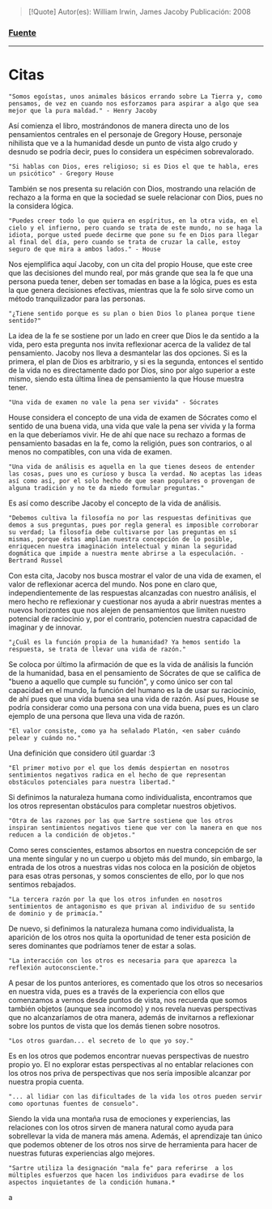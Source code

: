 >[!Quote]
>Autor(es): William Irwin, James Jacoby
>Publicación: 2008
### [Fuente]()
---
# Citas

	"Somos egoístas, unos animales básicos errando sobre La Tierra y, como pensamos, de vez en cuando nos esforzamos para aspirar a algo que sea mejor que la pura maldad." - Henry Jacoby

Así comienza el libro, mostrándonos de manera directa uno de los pensamientos centrales en el personaje de Gregory House, personaje nihilista que ve a la humanidad desde un punto de vista algo crudo y desnudo se podría decir, pues lo considera un espécimen sobrevalorado.

	"Si hablas con Dios, eres religioso; si es Dios el que te habla, eres un psicótico" - Gregory House

También se nos presenta su relación con Dios, mostrando una relación de rechazo a la forma en que la sociedad se suele relacionar con Dios, pues no la considera lógica.

	"Puedes creer todo lo que quiera en espíritus, en la otra vida, en el cielo y el infierno, pero cuando se trata de este mundo, no se haga la idiota, porque usted puede decirme que pone su fe en Dios para llegar al final del día, pero cuando se trata de cruzar la calle, estoy seguro de que mira a ambos lados." - House

Nos ejemplifica aquí Jacoby, con un cita del propio House, que este cree que las decisiones del mundo real, por más grande que sea la fe que una persona pueda tener, deben ser tomadas en base a la lógica, pues es esta la que genera decisiones efectivas, mientras que la fe solo sirve como un método tranquilizador para las personas.

	"¿Tiene sentido porque es su plan o bien Dios lo planea porque tiene sentido?"

La idea de la fe se sostiene por un lado en creer que Dios le da sentido a la vida, pero esta pregunta nos invita reflexionar acerca de la validez de tal pensamiento.
Jacoby nos lleva a desmantelar las dos opciones. Si es la primera, el plan de Dios es arbitrario, y si es la segunda, entonces el sentido de la vida no es directamente dado por Dios, sino por algo superior a este mismo, siendo esta última línea de pensamiento la que House muestra tener.

	"Una vida de examen no vale la pena ser vivida" - Sócrates

House considera el concepto de una vida de examen de Sócrates como el sentido de una buena vida, una vida que vale la pena ser vivida y la forma en la que deberíamos vivir. He de ahí que nace su rechazo a formas de pensamiento basadas en la fe, como la religión, pues son contrarios, o al menos no compatibles, con una vida de examen.

	"Una vida de análisis es aquella en la que tienes deseos de entender las cosas, pues uno es curioso y busca la verdad. No aceptas las ideas así como así, por el solo hecho de que sean populares o provengan de alguna tradición y no te da miedo formular preguntas."

Es así como describe Jacoby el concepto de la vida de análisis. 

	"Debemos cultiva la filosofía no por las respuestas definitivas que demos a sus preguntas, pues por regla general es imposible corroborar su verdad; la filosofía debe cultivarse por las preguntas en sí mismas, porque éstas amplían nuestra concepción de lo posible, enriquecen nuestra imaginación intelectual y minan la seguridad dogmática que impide a nuestra mente abrirse a la especulación. - Bertrand Russel

Con esta cita, Jacoby nos busca mostrar el valor de una vida de examen, el valor de reflexionar acerca del mundo. Nos pone en claro que, independientemente de las respuestas alcanzadas con nuestro análisis, el mero hecho re reflexionar y cuestionar nos ayuda a abrir nuestras mentes a nuevos horizontes que nos alejen de pensamientos que limiten nuestro potencial de raciocinio y, por el contrario, potencien nuestra capacidad de imaginar y de innovar.

	"¿Cuál es la función propia de la humanidad? Ya hemos sentido la respuesta, se trata de llevar una vida de razón."

Se coloca por último la afirmación de que es la vida de análisis la función de la humanidad, basa en el pensamiento de Sócrates de que se califica de "bueno a aquello que cumple su función", y como único ser con tal capacidad en el mundo, la función del humano es la de usar su raciocinio, de ahí pues que una vida buena sea una vida de razón.
Así pues, House se podría considerar como una persona con una vida buena, pues es un claro ejemplo de una persona que lleva una vida de razón.

	"El valor consiste, como ya ha señalado Platón, <en saber cuándo pelear y cuándo no."

Una definición que considero útil guardar :3

	"El primer motivo por el que los demás despiertan en nosotros sentimientos negativos radica en el hecho de que representan obstáculos potenciales para nuestra libertad."

Si definimos la naturaleza humana como individualista, encontramos que los otros representan obstáculos para completar nuestros objetivos.

	"Otra de las razones por las que Sartre sostiene que los otros inspiran sentimientos negativos tiene que ver con la manera en que nos reducen a la condición de objetos."

Como seres conscientes, estamos absortos en nuestra concepción de ser una mente singular y no un cuerpo u objeto más del mundo, sin embargo, la entrada de los otros a nuestras vidas nos coloca en la posición de objetos para esas otras personas, y somos conscientes de ello, por lo que nos sentimos rebajados.

	"La tercera razón por la que los otros infunden en nosotros sentimientos de antagonismo es que privan al individuo de su sentido de dominio y de primacía."

De nuevo, si definimos la naturaleza humana como individualista, la aparición de los otros nos quita la oportunidad de tener esta posición de seres dominantes que podríamos tener de estar a solas.

	"La interacción con los otros es necesaria para que aparezca la reflexión autoconsciente."

A pesar de los puntos anteriores, es comentado que los otros so necesarios en nuestra vida, pues es a través de la experiencia con ellos que comenzamos a vernos desde puntos de vista, nos recuerda que somos también objetos (aunque sea incomodo) y nos revela nuevas perspectivas que no alcanzaríamos de otra manera, además de invitarnos a reflexionar sobre los puntos de vista que los demás tienen sobre nosotros.

	"Los otros guardan... el secreto de lo que yo soy."

Es en los otros que podemos encontrar nuevas perspectivas de nuestro propio yo. El no explorar estas perspectivas al no entablar relaciones con los otros nos priva de perspectivas que nos sería imposible alcanzar por nuestra propia cuenta.

	"... al lidiar con las dificultades de la vida los otros pueden servir como oportunas fuentes de consuelo".

Siendo la vida una montaña rusa de emociones y experiencias, las relaciones con los otros sirven de manera natural como ayuda para sobrellevar la vida de manera más amena. Además, el aprendizaje tan único que podemos obtener de los otros nos sirve de herramienta para hacer de nuestras futuras experiencias algo mejores.

	"Sartre utiliza la designación "mala fe" para referirse  a los múltiples esfuerzos que hacen los individuos para evadirse de los aspectos inquietantes de la condición humana.*

a